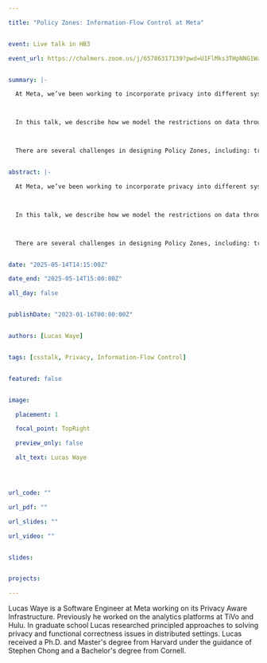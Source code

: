 ```yaml
---

title: "Policy Zones: Information-Flow Control at Meta"


event: Live talk in HB3

event_url: https://chalmers.zoom.us/j/65786317139?pwd=U1FlMks3THpNNG1WaFRJNkJxQXdBQT09


summary: |-

  At Meta, we’ve been working to incorporate privacy into different systems of our software stack as part of our Privacy Aware Infrastructure (PAI) initiative. PAI offers efficient and reliable first-class privacy constructs embedded in Meta infrastructure to address complex privacy issues. In this talk, we will describe Policy Zones: an Information-Flow Control system that is deployed across our infrastructure to address privacy restrictions on data, such as using data only for allowed purposes, providing strong guarantees for limiting the purposes of its processing.



  In this talk, we describe how we model the restrictions on data through a mix of toy examples and a real-world case study. Our approach to enforcing restrictions on data involves using annotations to represent different aspects of data and its processing and using these annotations to apply policy checks across data flows. Equipped with privacy-relevant annotations, we show how Policy Zones enforces high-level data restrictions across two paradigms that, together, encompass the common lifecycle of data: general-purpose programming languages where the data is initially collected, and data warehouse systems where the data is processed in batch.



  There are several challenges in designing Policy Zones, including: translating high-level privacy restrictions to code; handling different data granularities to avoid label creep; maintaining homogeneity of data annotations across heterogeneous data processing systems; managing reclassification in practice; and the scale of applying this tech to large companies such as Meta.


abstract: |-

  At Meta, we’ve been working to incorporate privacy into different systems of our software stack as part of our Privacy Aware Infrastructure (PAI) initiative. PAI offers efficient and reliable first-class privacy constructs embedded in Meta infrastructure to address complex privacy issues. In this talk, we will describe Policy Zones: an Information-Flow Control system that is deployed across our infrastructure to address privacy restrictions on data, such as using data only for allowed purposes, providing strong guarantees for limiting the purposes of its processing.



  In this talk, we describe how we model the restrictions on data through a mix of toy examples and a real-world case study. Our approach to enforcing restrictions on data involves using annotations to represent different aspects of data and its processing and using these annotations to apply policy checks across data flows. Equipped with privacy-relevant annotations, we show how Policy Zones enforces high-level data restrictions across two paradigms that, together, encompass the common lifecycle of data: general-purpose programming languages where the data is initially collected, and data warehouse systems where the data is processed in batch.



  There are several challenges in designing Policy Zones, including: translating high-level privacy restrictions to code; handling different data granularities to avoid label creep; maintaining homogeneity of data annotations across heterogeneous data processing systems; managing reclassification in practice; and the scale of applying this tech to large companies such as Meta.


date: "2025-05-14T14:15:00Z"

date_end: "2025-05-14T15:00:00Z"

all_day: false


publishDate: "2023-01-16T00:00:00Z"


authors: [Lucas Waye]


tags: [csstalk, Privacy, Information-Flow Control]


featured: false


image:

  placement: 1

  focal_point: TopRight

  preview_only: false

  alt_text: Lucas Waye




url_code: ""

url_pdf: ""

url_slides: ""

url_video: ""


slides:


projects:

---
```




Lucas Waye is a Software Engineer at Meta working on its Privacy Aware Infrastructure. Previously he worked on the analytics platforms at TiVo and Hulu. In graduate school Lucas researched principled approaches to solving privacy and functional correctness issues in distributed settings. Lucas received a Ph.D. and Master's degree from Harvard under the guidance of Stephen Chong and a Bachelor's degree from Cornell.
